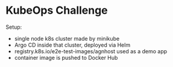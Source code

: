 # KubeOps Challenge

Setup:
- single node k8s cluster made by minikube
- Argo CD inside that cluster, deployed via Helm
- registry.k8s.io/e2e-test-images/agnhost used as a demo app
- container image is pushed to Docker Hub
